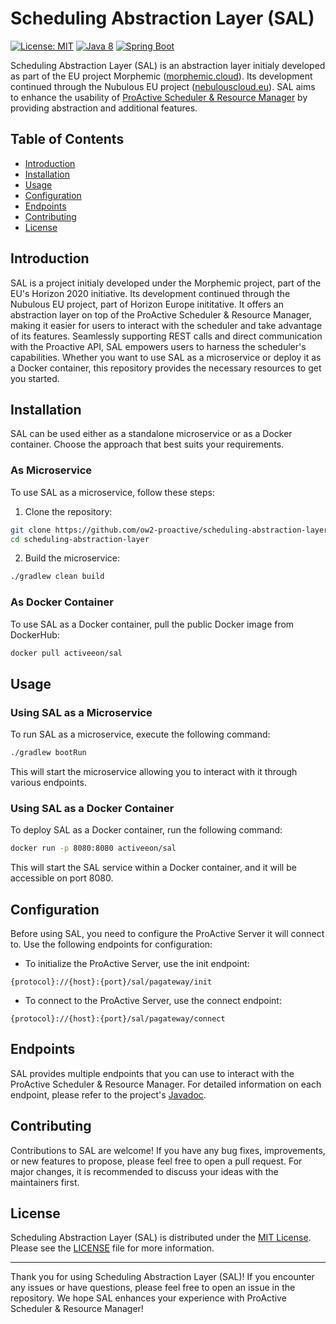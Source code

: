 # Scheduling Abstraction Layer (SAL)

[![License: MIT](https://img.shields.io/badge/License-MIT-yellow.svg)](https://opensource.org/licenses/MIT)
[![Java 8](https://img.shields.io/badge/Java-8-blue.svg)](https://www.oracle.com/java/technologies/javase-jdk8-downloads.html)
[![Spring Boot](https://img.shields.io/badge/Spring%20Boot-1.3.8-brightgreen.svg)](https://spring.io/projects/spring-boot)

Scheduling Abstraction Layer (SAL) is an abstraction layer initialy developed as part of the EU project Morphemic ([morphemic.cloud](https://morphemic.cloud/)). Its development continued through the Nubulous EU project ([nebulouscloud.eu](https://nebulouscloud.eu/)). SAL aims to enhance the usability of [ProActive Scheduler & Resource Manager](https://proactive.activeeon.com/) by providing abstraction and additional features.

## Table of Contents

- [Introduction](#introduction)
- [Installation](#installation)
- [Usage](#usage)
- [Configuration](#configuration)
- [Endpoints](#endpoints)
- [Contributing](#contributing)
- [License](#license)

## Introduction

SAL is a project initialy developed under the Morphemic project, part of the EU's Horizon 2020 initiative. Its development continued through the Nubulous EU project, part of Horizon Europe inititative. It offers an abstraction layer on top of the ProActive Scheduler & Resource Manager, making it easier for users to interact with the scheduler and take advantage of its features. Seamlessly supporting REST calls and direct communication with the Proactive API, SAL empowers users to harness the scheduler's capabilities. Whether you want to use SAL as a microservice or deploy it as a Docker container, this repository provides the necessary resources to get you started.

## Installation

SAL can be used either as a standalone microservice or as a Docker container. Choose the approach that best suits your requirements.

### As Microservice

To use SAL as a microservice, follow these steps:

1. Clone the repository:

```bash
git clone https://github.com/ow2-proactive/scheduling-abstraction-layer.git
cd scheduling-abstraction-layer
```

2. Build the microservice:

```bash
./gradlew clean build
```

### As Docker Container

To use SAL as a Docker container, pull the public Docker image from DockerHub:

```bash
docker pull activeeon/sal
```

## Usage

### Using SAL as a Microservice

To run SAL as a microservice, execute the following command:

```bash
./gradlew bootRun
```

This will start the microservice allowing you to interact with it through various endpoints.

### Using SAL as a Docker Container

To deploy SAL as a Docker container, run the following command:

```bash
docker run -p 8080:8080 activeeon/sal
```

This will start the SAL service within a Docker container, and it will be accessible on port 8080.

## Configuration

Before using SAL, you need to configure the ProActive Server it will connect to. Use the following endpoints for configuration:

- To initialize the ProActive Server, use the init endpoint:

```
{protocol}://{host}:{port}/sal/pagateway/init
```

- To connect to the ProActive Server, use the connect endpoint:

```
{protocol}://{host}:{port}/sal/pagateway/connect
```

## Endpoints

[//]: #TODO (javadoc link to be added)
SAL provides multiple endpoints that you can use to interact with the ProActive Scheduler & Resource Manager. For detailed information on each endpoint, please refer to the project's [Javadoc](https://link-to-javadoc).

## Contributing

Contributions to SAL are welcome! If you have any bug fixes, improvements, or new features to propose, please feel free to open a pull request. For major changes, it is recommended to discuss your ideas with the maintainers first.

## License

Scheduling Abstraction Layer (SAL) is distributed under the [MIT License](https://github.com/ow2-proactive/scheduling-abstraction-layer/blob/master/LICENSE). Please see the [LICENSE](https://github.com/ow2-proactive/scheduling-abstraction-layer/blob/master/LICENSE) file for more information.

---

Thank you for using Scheduling Abstraction Layer (SAL)! If you encounter any issues or have questions, please feel free to open an issue in the repository. We hope SAL enhances your experience with ProActive Scheduler & Resource Manager!
